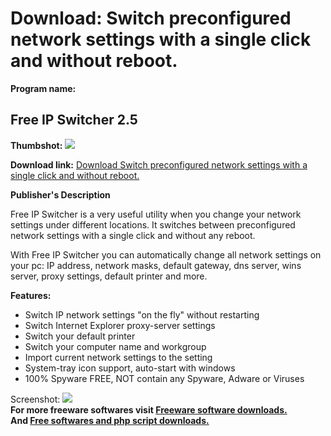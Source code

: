 # Download: Switch preconfigured network settings with a single click and without reboot.

**Program name:**

## Free IP Switcher 2.5

  
**Thumbshot:** ![](http://www.freewarefiles.com/screenshot/freeipswitcher_md.gif)   
  
**Download link:** [Download Switch preconfigured network settings with a single click and without reboot.](http://freesoftwares.boysofts.com/Free-IP-Switcher_program_37341.html)  
  


**Publisher's Description**  
  


Free IP Switcher is a very useful utility when you change your network settings under different locations. It switches between preconfigured network settings with a single click and without any reboot. 

With Free IP Switcher you can automatically change all network settings on your pc: IP address, network masks, default gateway, dns server, wins server, proxy settings, default printer and more.

**Features:**

  * Switch IP network settings "on the fly" without restarting 
  * Switch Internet Explorer proxy-server settings 
  * Switch your default printer 
  * Switch your computer name and workgroup 
  * Import current network settings to the setting 
  * System-tray icon support, auto-start with windows 
  * 100% Spyware FREE, NOT contain any Spyware, Adware or Viruses 

  
  
Screenshot: ![](http://www.freewarefiles.com/screenshot/freeipswitcher.gif)   
**For more freeware softwares visit [Freeware software downloads.](http://freesoftwares.boysofts.com/)**   
**And [Free softwares and php script downloads.](http://www.boysofts.com/)**
